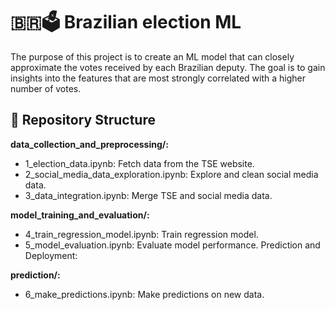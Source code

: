 # 🇧🇷🗳️ Brazilian election ML
The purpose of this project is to create an ML model that can closely approximate the votes received by each Brazilian deputy. The goal is to gain insights into the features that are most strongly correlated with a higher number of votes.

## 📁 Repository Structure

**data_collection_and_preprocessing/:**
- 1_election_data.ipynb: Fetch data from the TSE website.
- 2_social_media_data_exploration.ipynb: Explore and clean social media data.
- 3_data_integration.ipynb: Merge TSE and social media data.

**model_training_and_evaluation/:**
- 4_train_regression_model.ipynb: Train regression model.
- 5_model_evaluation.ipynb: Evaluate model performance.
Prediction and Deployment:

**prediction/:**
- 6_make_predictions.ipynb: Make predictions on new data.


<!--
Get IBGE data to get the population of each state
seek correlations between GDP of states and


documentation/
project_report.pdf: Final project report.
presentation.pptx: Project presentation.
Additional Files:

requirements.txt: List of required packages.
environment.yml: Conda environment configuration.
CONTRIBUTING.md: Contribution guidelines for collaborators.